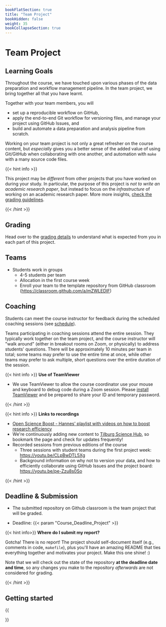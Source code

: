 ```yaml
---
bookFlatSection: true
title: "Team Project"
bookHidden: false
weight: 35
bookCollapseSection: true
---
```



# Team Project

## Learning Goals

Throughout the course, we have touched upon various phases of the data preparation and workflow management pipeline. In the team project, we bring together all that you have learnt.

Together with your team members, you will
- set up a reproducible workflow on GitHub,
- apply the end-to-end Git workflow for versioning files, and manage your project using GitHub Issues, and
- build and automate a data preparation and analysis pipeline from scratch.

Working on your team project is not only a great refresher on the course content, but *especially* gives you a better sense of the added value of using Git/GitHub when collaborating with one another, and automation with `make` with a many source code files.


{{< hint info >}}

This project may be *different* from other projects that you have worked on during your study. In particular, the purpose of this project is *not to write an academic research paper*, but instead to focus on the *infrastructure* of working on an academic research paper. More more insights, [check the grading guidelines](grading).

{{< /hint >}}

<!--
## Deliverables

The deliverable of the team project is an *end-to-end, fully automized workflow*:
- it should download the (raw) data directly from its source,
- explore the raw data files with RMarkdown documents rendered as PDF or HTML files,
- transform and reshape the data into the right format, and
- address a research question and/or business problem using some of the building blocks (e.g., regression, apps, "deployment").

Check out [the detailed grading guidelines here](grading_details.md).
-->

## Grading

Head over to the [grading details](grading) to understand what is expected from you in each part of this project.

## Teams

- Students work in groups
  - 4-5 students per team
  - Allocation in the first course week
  - Enroll your team to the template repository from GitHub classroom (https://classroom.github.com/a/mZWLEDIF)
<!--
- Three types of teams
  - __(1) Regular teams__ (by default) work with data from [AirBnB](airbnb.md)
  - __(2) Students that are taking ["Online Data Collection and Management" (oDCM)](https://odcm.hannesdatta.com)__ can use the collected raw data from that course.
      - The submission (one for each course) consist of
          - your data collection, the raw data, and its documentation (focus of oDCM), and
          - the entire project pipeline (focus of dPrep, consisting of data exploration, data preparation, automation and deployment).
      - Start your workflow from the data package template.
      - Make sure that you have collected (at least) some raw data by week 5/6 in oDCM, so that you can start your team project here in dPrep.
  - __(3) (External) PhD and research master students__ auditing this course can work on their own research projects.
-->

## Coaching

Students can meet the course instructor for feedback during the scheduled coaching sessions (see [schedule](/docs/modules)).

Teams participating in coaching sessions attend the entire session. They typically work together on the team project, and the course instructor will "walk around" (either in breakout rooms on Zoom, or physically) to address students' questions. There will be approximately 10 minutes per team in total; some teams may prefer to use the entire time at once, while other teams may prefer to ask multiple, short questions over the entire duration of the session.


{{< hint info >}}
__Use of TeamViewer__

- We use TeamViewer to allow the course coordinator use your mouse and keyboard to debug code during a Zoom session. Please [install TeamViewer](https://tilburgsciencehub.com/get/teamviewer) and be prepared to share your ID and temporary password.

{{< /hint >}}


{{< hint info >}}
__Links to recordings__

- [Open Science Boost - Hannes' playlist with videos on how to boost research efficiency](https://www.youtube.com/playlist?list=PLdDbyJQwReWgG0JCkRFmg4o-Wo8WvSB4r)
- We're continuously adding new content to [Tilburg Science Hub](https://tilburgsciencehub.com), so bookmark the page and check for updates frequently!
- Recorded sessions from previous editions of the course
  - Three sessions with student teams during the first project week: https://youtu.be/CLpBwDTL5Xg
  - Background information on why not to version your data, and how to efficiently collaborate using GitHub Issues and the project board: https://youtu.be/pe-Zzu8s0So

{{< /hint >}}


## Deadline & Submission
- The submitted repository on Github classroom is the team project that will be graded.

- Deadline: {{< param "Course_Deadline_Project" >}}
<!--Originally 26 March 2021, 6pm; extended to 2 April 2021, 6pm.-->


{{< hint info>}}
__Where do I submit my report?__

Gotcha! There is no report! The project should self-document itself (e.g., comments in code, `makefile`), plus you'll have an amazing README that ties everything together and motivates your project. Make this one shine! :)

Note that we will check out the state of the repository __at the deadline date and time__, so any changes you make to the repository *afterwards* are not considered for grading.

{{< /hint >}}

## Getting started

{{<section>}}


<!--
You can sign up for optional team meetings with the course instructor in weeks 6-8 to gather feedback on your project. Details on how to register for a time slot will be provided to you at a later stage.
-->
